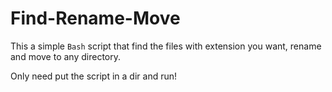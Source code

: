 # Find-Rename-Move

This a simple `Bash` script that find the files with extension you want, rename and move to any directory.

Only need put the script in a dir and run!

